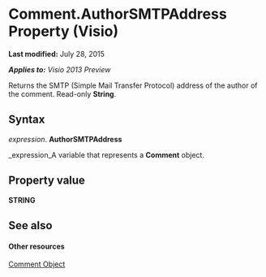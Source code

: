 
# Comment.AuthorSMTPAddress Property (Visio)

 **Last modified:** July 28, 2015

 _**Applies to:** Visio 2013 Preview_

Returns the SMTP (Simple Mail Transfer Protocol) address of the author of the comment. Read-only  **String**.


## Syntax

 _expression_. **AuthorSMTPAddress**

 _expression_A variable that represents a  **Comment** object.


## Property value

 **STRING**


## See also


#### Other resources


 [Comment Object](f028cc03-0ef1-8017-a936-d30d45211864.md)
